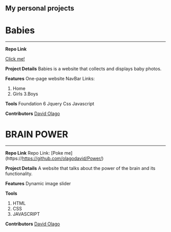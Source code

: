 ## My personal projects 


# Babies
_________________

**Repo Link**

 [Click me!](https://https://github.com/olagodavid/Babies)

**Project Details**
 Babies is a website that collects and displays baby photos. 


**Features**
One-page website
NavBar Links: 
 1. Home 
 2. Girls
 3.Boys
 

**Tools**
Foundation 6
Jquery
Css
Javascript

**Contributors**
 [David Olago](https://github.com/Olagodavid)
 
 
# BRAIN POWER
_________________

**Repo Link**
Repo Link: [Poke me] (https://https://github.com/olagodavid/Power/)

**Project Details**
A website that talks about the power of the brain and its functionality.
 

**Features**
Dynamic image slider


**Tools**
1. HTML
2. CSS
3. JAVASCRIPT

**Contributors**
[David Olago](https://github.com/Olagodavid)
 

